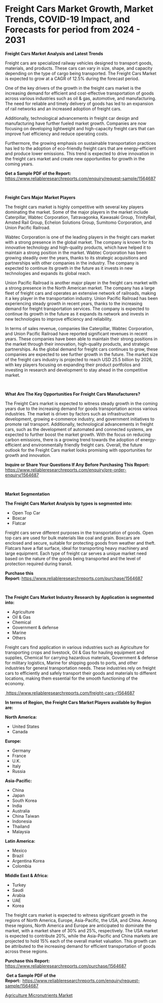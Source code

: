 <p><h1>Freight Cars Market Growth, Market Trends, COVID-19 Impact, and Forecasts for period from 2024 - 2031</h1></p><p><strong>Freight Cars Market Analysis and Latest Trends</strong></p>
<p><p>Freight cars are specialized railway vehicles designed to transport goods, materials, and products. These cars can vary in size, shape, and capacity depending on the type of cargo being transported. The Freight Cars Market is expected to grow at a CAGR of 12.5% during the forecast period. </p><p>One of the key drivers of the growth in the freight cars market is the increasing demand for efficient and cost-effective transportation of goods across various industries such as oil & gas, automotive, and manufacturing. The need for reliable and timely delivery of goods has led to an expansion of rail networks and an increased adoption of freight cars.</p><p>Additionally, technological advancements in freight car design and manufacturing have further fueled market growth. Companies are now focusing on developing lightweight and high-capacity freight cars that can improve fuel efficiency and reduce operating costs.</p><p>Furthermore, the growing emphasis on sustainable transportation practices has led to the adoption of eco-friendly freight cars that are energy-efficient and produce lower emissions. This trend is expected to drive innovation in the freight cars market and create new opportunities for growth in the coming years.</p></p>
<p><strong>Get a Sample PDF of the Report:&nbsp;</strong> <a href="https://www.reliableresearchreports.com/enquiry/request-sample/1564687">https://www.reliableresearchreports.com/enquiry/request-sample/1564687</a></p>
<p>&nbsp;</p>
<p><strong>Freight Cars Major Market Players</strong></p>
<p><p>The freight cars market is highly competitive with several key players dominating the market. Some of the major players in the market include Caterpillar, Wabtec Corporation, Tatravagonka, Kawasaki Group, TrinityRail, Amsted Rail Group, Echelon Solutions Group, Sumitomo Corporation, and Union Pacific Railroad.</p><p>Wabtec Corporation is one of the leading players in the freight cars market with a strong presence in the global market. The company is known for its innovative technology and high-quality products, which have helped it to maintain a strong position in the market. Wabtec Corporation has been growing steadily over the years, thanks to its strategic acquisitions and partnerships with other companies in the industry. The company is expected to continue its growth in the future as it invests in new technologies and expands its global reach.</p><p>Union Pacific Railroad is another major player in the freight cars market with a strong presence in the North American market. The company has a large fleet of freight cars and operates an extensive network of railroads, making it a key player in the transportation industry. Union Pacific Railroad has been experiencing steady growth in recent years, thanks to the increasing demand for freight transportation services. The company is expected to continue its growth in the future as it expands its network and invests in new technologies to improve efficiency and reliability.</p><p>In terms of sales revenue, companies like Caterpillar, Wabtec Corporation, and Union Pacific Railroad have reported significant revenues in recent years. These companies have been able to maintain their strong positions in the market through their innovation, high-quality products, and strategic partnerships. As the global demand for freight cars continues to grow, these companies are expected to see further growth in the future. The market size of the freight cars industry is projected to reach USD 25.5 billion by 2026, with key players focusing on expanding their product portfolios and investing in research and development to stay ahead in the competitive market.</p></p>
<p>&nbsp;</p>
<p><strong>What Are The Key Opportunities For Freight Cars Manufacturers?</strong></p>
<p><p>The Freight Cars market is expected to witness steady growth in the coming years due to the increasing demand for goods transportation across various industries. The market is driven by factors such as infrastructure development, growing e-commerce industry, and government initiatives to promote rail transport. Additionally, technological advancements in freight cars, such as the development of automated and connected systems, are expected to further boost the market growth. With the focus on reducing carbon emissions, there is a growing trend towards the adoption of energy-efficient and environmentally friendly freight cars. Overall, the future outlook for the Freight Cars market looks promising with opportunities for growth and innovation.</p></p>
<p><strong>Inquire or Share Your Questions If Any Before Purchasing This Report:</strong> <a href="https://www.reliableresearchreports.com/enquiry/pre-order-enquiry/1564687">https://www.reliableresearchreports.com/enquiry/pre-order-enquiry/1564687</a></p>
<p>&nbsp;</p>
<p><strong>Market Segmentation</strong></p>
<p><strong>The Freight Cars Market Analysis by types is segmented into:</strong></p>
<p><ul><li>Open Top Car</li><li>Boxcar</li><li>Flatcar</li></ul></p>
<p><p>Freight cars serve different purposes in the transportation of goods. Open top cars are used for bulk materials like coal and grain. Boxcars are enclosed and secure, suitable for protecting goods from weather and theft. Flatcars have a flat surface, ideal for transporting heavy machinery and large equipment. Each type of freight car serves a unique market need based on the nature of the goods being transported and the level of protection required during transit.</p></p>
<p><strong>Purchase this Report:&nbsp;</strong><a href="https://www.reliableresearchreports.com/purchase/1564687">https://www.reliableresearchreports.com/purchase/1564687</a></p>
<p>&nbsp;</p>
<p><strong>The Freight Cars Market Industry Research by Application is segmented into:</strong></p>
<p><ul><li>Agriculture</li><li>Oil & Gas</li><li>Chemical</li><li>Government & defense</li><li>Marine</li><li>Others</li></ul></p>
<p><p>Freight cars find application in various industries such as Agriculture for transporting crops and livestock, Oil & Gas for hauling equipment and supplies, Chemical for carrying hazardous materials, Government & defense for military logistics, Marine for shipping goods to ports, and other industries for general transportation needs. These industries rely on freight cars to efficiently and safely transport their goods and materials to different locations, making them essential for the smooth functioning of the economy.</p></p>
<p><a href="https://www.reliableresearchreports.com/freight-cars-r1564687">&nbsp;https://www.reliableresearchreports.com/freight-cars-r1564687</a></p>
<p><strong>In terms of Region, the Freight Cars Market Players available by Region are:</strong></p>
<p>
    <p> <strong> North America: </strong>
        <ul>
            <li>United States</li>
            <li>Canada</li>
        </ul>
        </p> 
    <p> <strong> Europe: </strong>
        <ul>
            <li>Germany</li>
            <li>France</li>
            <li>U.K.</li>
            <li>Italy</li>
            <li>Russia</li>
        </ul>
        </p> 
    <p> <strong> Asia-Pacific: </strong>
        <ul>
            <li>China</li>
            <li>Japan</li>
            <li>South Korea</li>
            <li>India</li>
            <li>Australia</li>
            <li>China Taiwan</li>
            <li>Indonesia</li>
            <li>Thailand</li>
            <li>Malaysia</li>
        </ul>
        </p> 
    <p> <strong> Latin America: </strong>
        <ul>
            <li>Mexico</li>
            <li>Brazil</li>
            <li>Argentina Korea</li>
            <li>Colombia</li>
        </ul>
        </p> 
    <p> <strong> Middle East & Africa: </strong>
        <ul>
            <li>Turkey</li>
            <li>Saudi</li>
            <li>Arabia</li>
            <li>UAE</li>
            <li>Korea</li>
        </ul>
    </p>
    </p>
<p><p>The freight cars market is expected to witness significant growth in the regions of North America, Europe, Asia-Pacific, the USA, and China. Among these regions, North America and Europe are anticipated to dominate the market, with a market share of 30% and 25%, respectively. The USA market is expected to contribute 20%, while the Asia-Pacific and China markets are projected to hold 15% each of the overall market valuation. This growth can be attributed to the increasing demand for efficient transportation of goods across these regions.</p></p>
<p><strong>Purchase this Report: </strong><a href="https://www.reliableresearchreports.com/purchase/1564687">https://www.reliableresearchreports.com/purchase/1564687</a></p>
<p>&nbsp;<strong>Get a Sample PDF of the Report:&nbsp;&nbsp;</strong><a href="https://www.reliableresearchreports.com/enquiry/request-sample/1564687">https://www.reliableresearchreports.com/enquiry/request-sample/1564687</a></p>
<p><strong></strong></p>
<p><p><a href="https://github.com/castoriffic/Market-Research-Report-List-5/blob/main/agriculture-micronutrients-market.md">Agriculture Micronutrients Market</a></p></p>